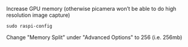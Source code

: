Increase GPU memory (otherwise picamera won’t be able to do high resolution image capture)

`sudo raspi-config`

Change "Memory Split" under "Advanced Options" to 256 (i.e. 256mb)
